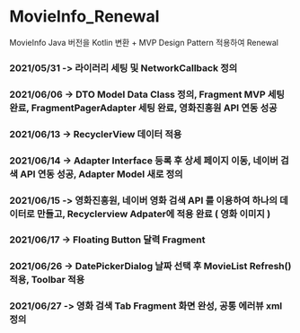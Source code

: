 # MovieInfo_Renewal
MovieInfo Java 버전을 Kotlin 변환 + MVP Design Pattern 적용하여 Renewal


### 2021/05/31 -> 라이러리 세팅 및 NetworkCallback 정의
### 2021/06/06 -> DTO Model Data Class 정의, Fragment MVP 세팅 완료, FragmentPagerAdapter 세팅 완료, 영화진흥원 API 연동 성공
### 2021/06/13 -> RecyclerView 데이터 적용
### 2021/06/14 -> Adapter Interface 등록 후 상세 페이지 이동, 네이버 검색 API 연동 성공, Adapter Model 새로 정의
### 2021/06/15 -> 영화진흥원, 네이버 영화 검색 API 를 이용하여 하나의 데이터로 만들고, Recyclerview Adpater에 적용 완료 ( 영화 이미지 )
### 2021/06/17 -> Floating Button 달력 Fragment 
### 2021/06/26 -> DatePickerDialog 날짜 선택 후 MovieList Refresh() 적용, Toolbar 적용
### 2021/06/27 -> 영화 검색 Tab Fragment 화면 완성, 공통 에러뷰 xml 정의
